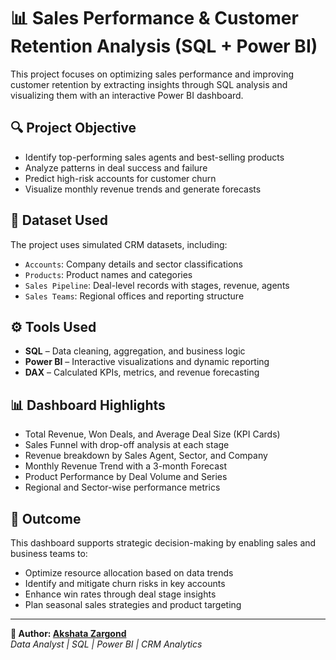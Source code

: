 #  📊 Sales Performance & Customer Retention Analysis (SQL + Power BI)


This project focuses on optimizing sales performance and improving customer retention by extracting insights through SQL analysis and visualizing them with an interactive Power BI dashboard.

## 🔍 Project Objective

- Identify top-performing sales agents and best-selling products  
- Analyze patterns in deal success and failure  
- Predict high-risk accounts for customer churn  
- Visualize monthly revenue trends and generate forecasts  

## 📁 Dataset Used

The project uses simulated CRM datasets, including:

- `Accounts`: Company details and sector classifications  
- `Products`: Product names and categories  
- `Sales Pipeline`: Deal-level records with stages, revenue, agents  
- `Sales Teams`: Regional offices and reporting structure  

## ⚙️ Tools Used

- **SQL** – Data cleaning, aggregation, and business logic  
- **Power BI** – Interactive visualizations and dynamic reporting  
- **DAX** – Calculated KPIs, metrics, and revenue forecasting  

## 📊 Dashboard Highlights

- Total Revenue, Won Deals, and Average Deal Size (KPI Cards)  
- Sales Funnel with drop-off analysis at each stage  
- Revenue breakdown by Sales Agent, Sector, and Company  
- Monthly Revenue Trend with a 3-month Forecast  
- Product Performance by Deal Volume and Series  
- Regional and Sector-wise performance metrics  


## 🚀 Outcome

This dashboard supports strategic decision-making by enabling sales and business teams to:

- Optimize resource allocation based on data trends  
- Identify and mitigate churn risks in key accounts  
- Enhance win rates through deal stage insights  
- Plan seasonal sales strategies and product targeting  

---

**🔗 Author: [Akshata Zargond](https://github.com/Akshatazargond)**  
_Data Analyst | SQL | Power BI |  CRM Analytics_
